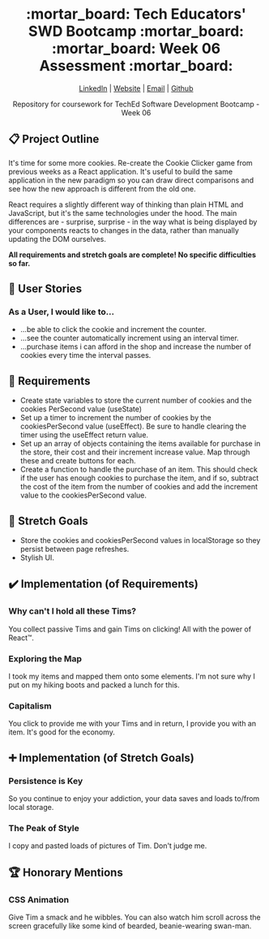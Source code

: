<div align="center">
  <h1>:mortar_board: Tech Educators' SWD Bootcamp :mortar_board:<br/>:mortar_board: Week 06 Assessment :mortar_board:</h1>
    <p>
      <a href="http://www.LinkedIn.com/in/kevin-barr1988">LinkedIn</a> |
      <a href="http://kjb88.github.io">Website</a> |
      <a href="mailto:kevinbarr.business@gmail.com">Email</a> |
      <a href="https://github.com/KJB88">Github</a>
    </p>
  <p>
    Repository for coursework for TechEd Software Development Bootcamp - Week 06
  </p>
</div>
<section>
  <h2>📋 Project Outline</h2>
  <p>
    It's time for some more cookies. Re-create the Cookie Clicker game from previous weeks as a React application. It's useful to build the same application in the new paradigm so you can draw direct comparisons and see how the new approach is different from the old one.
  </p>

  <p>
    React requires a slightly different way of thinking than plain HTML and JavaScript, but it's the same technologies under the hood. The main differences are - surprise, surprise - in the way what is being displayed by your components reacts to changes in the data, rather than manually updating the DOM ourselves.
  </p>

  <p>
    <b>All requirements and stretch goals are complete! No specific difficulties so far.</b>
  </p>
</section>
<section>
  <h2>🙍 User Stories</h2>
  <h3>As a User, I would like to...</h3>
  <ul>
    <li>...be able to click the cookie and increment the counter.</li>
    <li>...see the counter automatically increment using an interval timer.</li>
    <li>...purchase items i can afford in the shop and increase the number of cookies every time the interval passes.</li>
  </ul>
</section>
<section>
<h2>👷 Requirements</h2>
  <ul>
    <li>Create state variables to store the current number of cookies and the cookies PerSecond value (useState)</li>
    <li>Set up a timer to increment the number of cookies by the cookiesPerSecond value (useEffect). Be sure to handle clearing the timer using the useEffect return value.</li>
    <li>Set up an array of objects containing the items available for purchase in the store, their cost and their increment increase value. Map through these and create buttons for each.</li>
    <li>Create a function to handle the purchase of an item. This should check if the user has enough cookies to purchase the item, and if so, subtract the cost of the item from the number of cookies and add the increment value to the cookiesPerSecond value.</li>
  </ul>
</section>
<section>
<h2>🥅 Stretch Goals</h2>
  <ul>
    <li>Store the cookies and cookiesPerSecond values in localStorage so they persist between page refreshes.</li>
    <li>Stylish UI.</li>
  </ul>
</section>
<section>
  <h2>✔️ Implementation (of Requirements)</h2>
    <h3>Why can't I hold all these Tims?</h3>
    <p>You collect passive Tims and gain Tims on clicking! All with the power of React™.</p>
    <h3>Exploring the Map</h3>
    <p>I took my items and mapped them onto some elements. I'm not sure why I put on my hiking boots and packed a lunch for this.</p>
    <h3>Capitalism</h3>
    <p>You click to provide me with your Tims and in return, I provide you with an item. It's good for the economy.</p>
</section>
<section>
  <h2>➕ Implementation (of Stretch Goals)</h2>
  <h3>Persistence is Key</h3>
  <p>
So you continue to enjoy your addiction, your data saves and loads to/from local storage.
  </p>
    <h3>The Peak of Style</h3>
  <p>I copy and pasted loads of pictures of Tim. Don't judge me.</p>
</section>
<section>
  <h2>🏆 Honorary Mentions</h2>
  <h3>CSS Animation</h3>
  <p>Give Tim a smack and he wibbles. You can also watch him scroll across the screen gracefully like some kind of bearded, beanie-wearing swan-man.</p>
</section>
